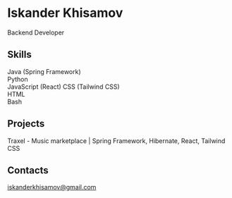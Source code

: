 # Iskander Khisamov
Backend Developer
## Skills
Java (Spring Framework)  
Python  
JavaScript (React)
CSS (Tailwind CSS)  
HTML  
Bash  
## Projects
Traxel - Music marketplace | Spring Framework, Hibernate, React, Tailwind CSS
## Contacts  
iskanderkhisamov@gmail.com

